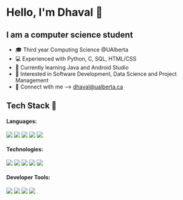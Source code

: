 # Hello, I'm Dhaval 👋

## I am a computer science student


- 🎓 Third year Computing Science @UAlberta
- 💻 Experienced with Python, C, SQL, HTML/CSS
- 🎯 Currently learning Java and Android Studio
- 🔎 Interested in Software Development, Data Science and Project Management
- 🙌 Connect with me --> dhaval@ualberta.ca

## Tech Stack 🔧
#### Languages:
![](https://img.shields.io/badge/Code-Python-informational?style=flat&logo=python&logoColor=ffdd54&color=3670A0)
![](https://img.shields.io/badge/Code-Java-informational?style=flat&logo=java&logoColor=white&color=%23ED8B00)
![](https://img.shields.io/badge/Code-C-informational%3Fstyle%3Dflat%26logo%3D%26logoColor%3Dwhite%26color%3D%252300599C)
![](https://img.shields.io/badge/Code-SQL-informational?style=flat&logo=sql&logoColor=white&color=CC2927)
![](https://img.shields.io/badge/Code-HTML/CSS-informational?style=flat&logo=html5&logoColor=white&color=E34F26)

#### Technologies:
![](https://img.shields.io/badge/Testing-JUnit-informational?style=flat&logo=junit5&logoColor=white&color=25A162)
![](https://img.shields.io/badge/Database-MongoDB-informational?style=flat&logo=mongodb&logoColor=white&color=%2361DAFB)
![](https://img.shields.io/badge/Database-Firebase-informational?style=flat&logo=firebase&logoColor=white&color=F7DF1E)
![](https://img.shields.io/badge/Framework-Material_UI-informational?style=flat&logo=material-ui&logoColor=white&color=0081CB)
![](https://img.shields.io/badge/API-REST-informational?style=flat&logo=rest&logoColor=white&color=DD0031)

#### Developer Tools:
![](https://img.shields.io/badge/Version_Control-Git-informational?style=flat&logo=git&logoColor=white&color=%23F05033)
![](https://img.shields.io/badge/OS-Linux-informational?style=flat&logo=linux&logoColor=black&color=FCC624)
![](https://img.shields.io/badge/CI-Github_Actions-informational?style=flat&logo=github-actions&logoColor=white&color=2088FF)
![](https://img.shields.io/badge/Methodology-Agile%2FScrum-informational?style=flat&logo=agile&logoColor=white&color=%23430098)
